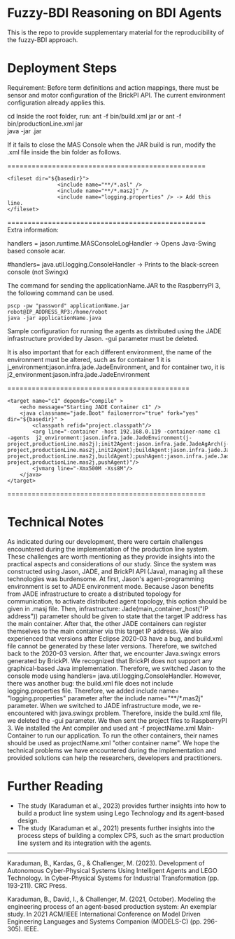 
# Fuzzy-BDI Reasoning on BDI Agents

This is the repo to provide supplementary material for the reproducibility of the fuzzy-BDI approach.

# Deployment Steps # 
Requirement: Before term definitions and action mappings, there must be sensor and motor configuration of the BrickPI API. The current environment configuration already applies this.

cd <the root directory of the application>
Inside the root folder, run:
ant -f bin/build.xml jar  or ant -f bin/productionLine.xml jar  
java -jar <your application>.jar

If it fails to close the MAS Console when the JAR build is run, modify the .xml file inside the bin folder as follows.

=================================================
```
<fileset dir="${basedir}">
                <include name="**/*.asl" />
                <include name="**/*.mas2j" />
                <include name="logging.properties" /> -> Add this line.
</fileset>
```
=================================================                  
Extra information:

handlers = jason.runtime.MASConsoleLogHandler -> Opens Java-Swing based console acar.

#handlers= java.util.logging.ConsoleHandler ->    Prints to the black-screen console (not Swingx)

The command for sending the applicationName.JAR to the RaspberryPI 3, the  following command can be used.
```
pscp -pw "password" applicationName.jar robot@IP_ADDRESS_RP3:/home/robot 
java -jar applicationName.java
```

Sample configuration for running the agents as distributed using the JADE infrastructure provided by Jason.
-gui parameter must be deleted.

It is also important that for each different environment, the name of the environment must be altered, such as for container 1 it is j_environment:jason.infra.jade.JadeEnvironment, and for container two, it is j2_environment:jason.infra.jade.JadeEnvironment

=============================================
<target name="Main-Container" depends="compile" >
        <echo message="Starting JADE Container Main-Container" />
        <java classname="jade.Boot" failonerror="true" fork="yes" dir="${basedir}" >
            <classpath refid="project.classpath"/>
            <arg line="-agents j_environment:jason.infra.jade.JadeEnvironment(j-project,productionLine.mas2j);initAgent:jason.infra.jade.JadeAgArch(j-project,productionLine.mas2j,initAgent);dropAgent:jason.infra.jade.JadeAgArch(j-project,productionLine.mas2j,dropAgent);shredAgent:jason.infra.jade.JadeAgArch(j-project,productionLine.mas2j,shredAgent);sortAgent:jason.infra.jade.JadeAgArch(j-project,productionLine.mas2j,sortAgent)"/>
            <jvmarg line="-Xmx500M -Xss8M"/>
        </java>
    </target>

    <target name="c1" depends="compile" >
        <echo message="Starting JADE Container c1" />
        <java classname="jade.Boot" failonerror="true" fork="yes" dir="${basedir}" >
            <classpath refid="project.classpath"/>
            <arg line="-container -host 192.168.0.119 -container-name c1  -agents  j2_environment:jason.infra.jade.JadeEnvironment(j-project,productionLine.mas2j);init2Agent:jason.infra.jade.JadeAgArch(j-project,productionLine.mas2j,init2Agent);buildAgent:jason.infra.jade.JadeAgArch(j-project,productionLine.mas2j,buildAgent);pushAgent:jason.infra.jade.JadeAgArch(j-project,productionLine.mas2j,pushAgent)"/>
            <jvmarg line="-Xmx500M -Xss8M"/>
        </java>
    </target>


=================================================

# Technical Notes #
As indicated during our development, there were certain challenges encountered during the implementation of the production line system. These challenges are worth mentioning as they provide insights into the practical aspects and considerations of our study. Since the system was constructed using Jason, JADE, and BrickPI API (Java), managing all these technologies was burdensome. At first, Jason's agent-programming environment is set to JADE environment mode. Because Jason benefits from JADE infrastructure to create a distributed topology for communication, to activate distributed agent topology, this option should be given in .masj file. Then, infrastructure: Jade(main\_container\_host("IP address")) parameter should be given to state that the target IP address has the main container. After that, the other JADE containers can register themselves to the main container via this target IP address. We also experienced that versions after Eclipse 2020-03 have a bug, and build.xml file cannot be generated by these later versions. Therefore, we switched back to the 2020-03 version. After that, we encounter Java.swingx errors generated by BrickPI. We recognized that BrickPI does not support any graphical-based Java implementation. Therefore, we switched Jason to the console mode using handlers= java.util.logging.ConsoleHandler. However, there was another bug: the build.xml file does not include logging.properties file. Therefore, we added include name= "logging.properties" parameter after the include name="**/*.mas2j"  parameter. When we switched to JADE infrastructure mode, we re-encountered with java.swingx problem. Therefore, inside the  build.xml file, we deleted the -gui parameter. We then sent the project files to RaspberryPI 3. We installed the Ant compiler and used ant -f projectName.xml Main-Container to run our application. To run the other containers, their names should be used as projectName.xml "other container name". We hope the technical problems we have encountered during the implementation and provided solutions can help the  researchers, developers and practitioners. 

# Further Reading #
* The study (Karaduman et al., 2023) provides further insights into how to build a product line system using Lego Technology and its agent-based design.
* The study (Karaduman et al., 2021) presents further insights into the process steps of building a complex CPS, such as the smart production line system and its integration with the agents.

------------------------------------

Karaduman, B., Kardas, G., & Challenger, M. (2023). Development of Autonomous Cyber-Physical Systems Using Intelligent Agents and LEGO Technology. In Cyber-Physical Systems for Industrial Transformation (pp. 193-211). CRC Press.

Karaduman, B., David, I., & Challenger, M. (2021, October). Modeling the engineering process of an agent-based production system: An exemplar study. In 2021 ACM/IEEE International Conference on Model Driven Engineering Languages and Systems Companion (MODELS-C) (pp. 296-305). IEEE.
